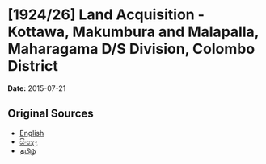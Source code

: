 # [1924/26] Land Acquisition - Kottawa, Makumbura and Malapalla, Maharagama D/S Division, Colombo District

**Date:** 2015-07-21

## Original Sources

- [English](https://documents.gov.lk/view/extra-gazettes/2015/7/1924-26_E.pdf)
- [සිංහල](https://documents.gov.lk/view/extra-gazettes/2015/7/1924-26_S.pdf)
- [தமிழ்](https://documents.gov.lk/view/extra-gazettes/2015/7/1924-26_T.pdf)
